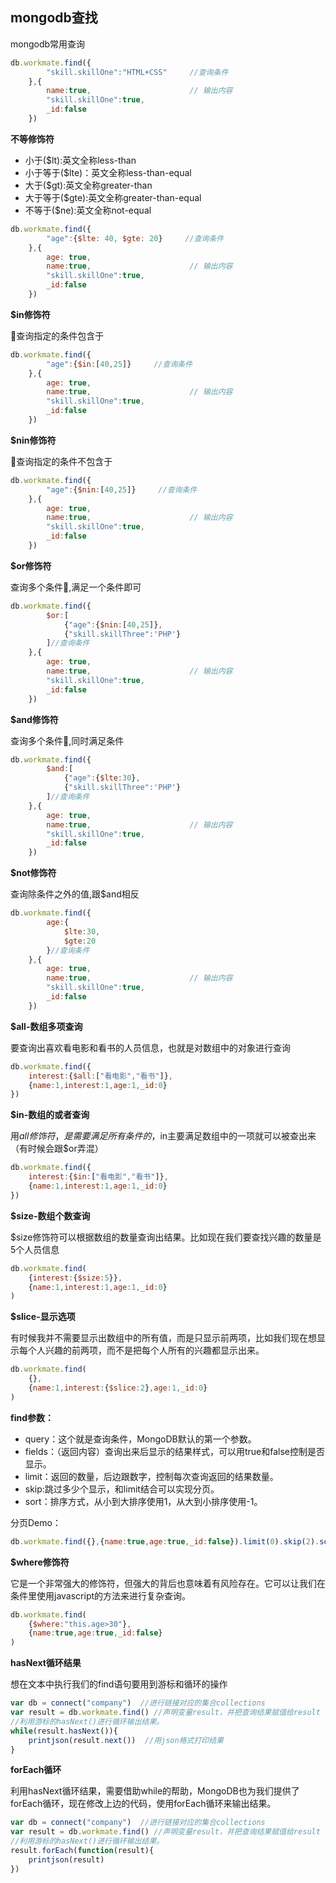 ## mongodb查找

mongodb常用查询
``` js
db.workmate.find({
        "skill.skillOne":"HTML+CSS"     //查询条件
    },{
        name:true,                      // 输出内容
        "skill.skillOne":true,
        _id:false
    })
```

**不等修饰符**
* 小于($lt):英文全称less-than
* 小于等于($lte)：英文全称less-than-equal
* 大于($gt):英文全称greater-than
* 大于等于($gte):英文全称greater-than-equal
* 不等于($ne):英文全称not-equal

``` js
db.workmate.find({
        "age":{$lte: 40, $gte: 20}     //查询条件
    },{
        age: true,
        name:true,                      // 输出内容
        "skill.skillOne":true,
        _id:false
    })

```

**$in修饰符**

查询指定的条件包含于

``` js
db.workmate.find({
        "age":{$in:[40,25]}     //查询条件
    },{
        age: true,
        name:true,                      // 输出内容
        "skill.skillOne":true,
        _id:false
    })
```
**$nin修饰符**

查询指定的条件不包含于

``` js
db.workmate.find({
        "age":{$nin:[40,25]}     //查询条件
    },{
        age: true,
        name:true,                      // 输出内容
        "skill.skillOne":true,
        _id:false
    })
```

**$or修饰符**

查询多个条件,满足一个条件即可

``` js
db.workmate.find({
        $or:[
            {"age":{$nin:[40,25]},
            {"skill.skillThree":'PHP'}
        ]//查询条件
    },{
        age: true,
        name:true,                      // 输出内容
        "skill.skillOne":true,
        _id:false
    })
```

**$and修饰符**

查询多个条件,同时满足条件

``` js
db.workmate.find({
        $and:[
            {"age":{$lte:30},
            {"skill.skillThree":'PHP'}
        ]//查询条件
    },{
        age: true,
        name:true,                      // 输出内容
        "skill.skillOne":true,
        _id:false
    })
```

**$not修饰符**

查询除条件之外的值,跟$and相反

``` js
db.workmate.find({
        age:{
            $lte:30,
            $gte:20
        }//查询条件
    },{
        age: true,
        name:true,                      // 输出内容
        "skill.skillOne":true,
        _id:false
    })
```

**$all-数组多项查询**

要查询出喜欢看电影和看书的人员信息，也就是对数组中的对象进行查询

``` js
db.workmate.find({
    interest:{$all:["看电影","看书"]},
    {name:1,interest:1,age:1,_id:0}
})
```

**$in-数组的或者查询**

用$all修饰符，是需要满足所有条件的，$in主要满足数组中的一项就可以被查出来（有时候会跟$or弄混）

``` js
db.workmate.find({
    interest:{$in:["看电影","看书"]},
    {name:1,interest:1,age:1,_id:0}
})
```

**$size-数组个数查询**

$size修饰符可以根据数组的数量查询出结果。比如现在我们要查找兴趣的数量是5个人员信息

``` js
db.workmate.find(
    {interest:{$size:5}},
    {name:1,interest:1,age:1,_id:0} 
)
```

**$slice-显示选项**

有时候我并不需要显示出数组中的所有值，而是只显示前两项，比如我们现在想显示每个人兴趣的前两项，而不是把每个人所有的兴趣都显示出来。

``` js
db.workmate.find(
    {},
    {name:1,interest:{$slice:2},age:1,_id:0}
)
```

**find参数：**
* query：这个就是查询条件，MongoDB默认的第一个参数。
* fields：（返回内容）查询出来后显示的结果样式，可以用true和false控制是否显示。
* limit：返回的数量，后边跟数字，控制每次查询返回的结果数量。
* skip:跳过多少个显示，和limit结合可以实现分页。
* sort：排序方式，从小到大排序使用1，从大到小排序使用-1。

分页Demo：

``` js
db.workmate.find({},{name:true,age:true,_id:false}).limit(0).skip(2).sort({age:1});
```

**$where修饰符**

它是一个非常强大的修饰符，但强大的背后也意味着有风险存在。它可以让我们在条件里使用javascript的方法来进行复杂查询。

``` js
db.workmate.find(
    {$where:"this.age>30"},
    {name:true,age:true,_id:false}
)
```

**hasNext循环结果**

想在文本中执行我们的find语句要用到游标和循环的操作

``` js
var db = connect("company")  //进行链接对应的集合collections
var result = db.workmate.find() //声明变量result，并把查询结果赋值给result
//利用游标的hasNext()进行循环输出结果。
while(result.hasNext()){
    printjson(result.next())  //用json格式打印结果
}
```

**forEach循环**

利用hasNext循环结果，需要借助while的帮助，MongoDB也为我们提供了forEach循环，现在修改上边的代码，使用forEach循环来输出结果。

``` js
var db = connect("company")  //进行链接对应的集合collections
var result = db.workmate.find() //声明变量result，并把查询结果赋值给result
//利用游标的hasNext()进行循环输出结果。
result.forEach(function(result){
    printjson(result)
})
```
